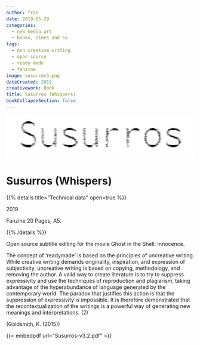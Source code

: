 ```yaml
---
author: fran
date: 2019-05-29
categories:
  - new media art
  - books, zines and so
tags:
  - non creative writing
  - open source
  - ready made
  - fanzine 
image: susurros3.png
dateCreated: 2019
creativework: Book
title: Susurros (Whispers)
bookCollapseSection: false
---
```


![susurros3.png](susurros3.png)

# Susurros (Whispers)

{{% details title="Technical data" open=true %}}

2019

Fanzine
20 Pages, A5.

{{% /details %}}

Open source subtitle editing for the movie Ghost in the Shell: Innocence.

The concept of ‘readymade’ is based on the principles of uncreative writing. While creative writing demands originality,
inspiration, and expression of subjectivity, uncreative writing is based on copying, methodology, and removing the
author. A valid way to create literature is to try to suppress expressivity and use the techniques of reproduction and
plagiarism, taking advantage of the hyperabundance of language generated by the contemporary world. The paradox that
justifies this action is that the suppression of expressivity is impossible. It is therefore demonstrated that the
recontextualization of the writings is a powerful way of generating new meanings and interpretations. (2)


(Goldsmith, K. (2015))

{{< embedpdf url="Susurros-v3.2.pdf" >}}